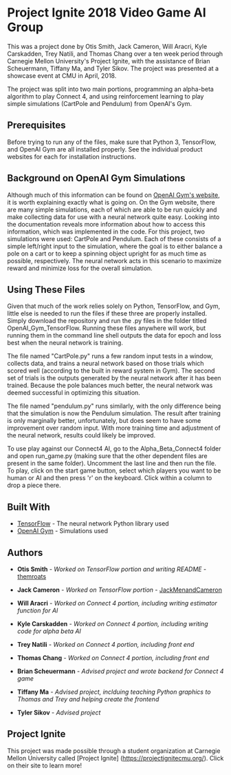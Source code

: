 # Project Ignite 2018 Video Game AI Group

This was a project done by Otis Smith, Jack Cameron, Will Aracri, Kyle Carskadden, Trey Natili, and Thomas Chang over a ten week period through Carnegie Mellon University's Project Ignite, with the assistance of Brian Scheuermann, Tiffany Ma, and Tyler Sikov. The project was presented at a showcase event at CMU in April, 2018.

The project was split into two main portions, programming an alpha-beta algorithm to play Connect 4, and using reinforcement learning to play simple simulations (CartPole and Pendulum) from OpenAI's Gym.

## Prerequisites

Before trying to run any of the files, make sure that Python 3, TensorFlow, and OpenAI Gym are all installed properly. See the individual product websites for each for installation instructions.

## Background on OpenAI Gym Simulations

Although much of this information can be found on [OpenAI Gym's website](https://gym.openai.com/docs/), it is worth explaining exactly what is going on. On the Gym website, there are many simple simulations, each of which are able to be run quickly and make collecting data for use with a neural network quite easy. Looking into the documentation reveals more information about how to access this information, which was implemented in the code. For this project, two simulations were used: CartPole and Pendulum. Each of these consists of a simple left/right input to the simulation, where the goal is to either balance a pole on a cart or to keep a spinning object upright for as much time as possible, respectively. The neural network acts in this scenario to maximize reward and minimize loss for the overall simulation.

## Using These Files

Given that much of the work relies solely on Python, TensorFlow, and Gym, little else is needed to run the files if these three are properly installed. Simply download the repository and run the .py files in the folder titled OpenAI_Gym_TensorFlow. Running these files anywhere will work, but running them in the command line shell outputs the data for epoch and loss best when the neural network is training.

The file named "CartPole.py" runs a few random input tests in a window, collects data, and trains a neural network based on those trials which scored well (according to the built in reward system in Gym). The second set of trials is the outputs generated by the neural network after it has been trained. Because the pole balances much better, the neural network was deemed successful in optimizing this situation.

The file named "pendulum.py" runs similarly, with the only difference being that the simulation is now the Pendulum simulation. The result after training is only marginally better, unfortunately, but does seem to have some improvement over random input. With more training time and adjustment of the neural network, results could likely be improved.

To use play against our Connect4 AI, go to the Alpha_Beta_Connect4 folder and open run_game.py (making sure that the other dependent files are present in the same folder). Uncomment the last line and then run the file. To play, click on the start game button, select which players you want to be human or AI and then press 'r' on the keyboard. Click within a column to drop a piece there.

## Built With

* [TensorFlow](https://www.tensorflow.org/) - The neural network Python library used
* [OpenAI Gym](https://gym.openai.com/docs/) - Simulations used

## Authors

* **Otis Smith** - *Worked on TensorFlow portion and writing README* - [themroats](https://github.com/themroats)
* **Jack Cameron** - *Worked on TensorFlow portion* - [JackMenandCameron](https://github.com/JackMenandCameron)
* **Will Aracri** - *Worked on Connect 4 portion, including writing estimator function for AI*
* **Kyle Carskadden** - *Worked on Connect 4 portion, including writing code for alpha beta AI*
* **Trey Natili** - *Worked on Connect 4 portion, including front end*
* **Thomas Chang** - *Worked on Connect 4 portion, including front end*

* **Brian Scheuermann** - *Advised project and wrote backend for Connect 4 game*
* **Tiffany Ma** - *Advised project, inclduing teaching Python graphics to Thomas and Trey and helping create the frontend*
* **Tyler Sikov** - *Advised project*

## Project Ignite
This project was made possible through a student organization at Carnegie Mellon University called [Project Ignite]
(https://projectignitecmu.org/). Click on their site to learn more!

